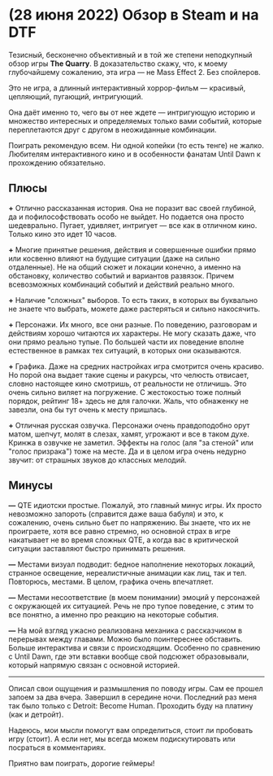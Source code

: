 # (28 июня 2022) Обзор в Steam и на DTF

Тезисный, бесконечно объективный и в той же степени неподкупный обзор игры **The Quarry**. В доказательство скажу, что, к моему глубочайшему сожалению, эта игра — не Mass Effect 2. Без спойлеров.

Это не игра, а длинный интерактивный хоррор-фильм — красивый, цепляющий, пугающий, интригующий.

Она даёт именно то, чего вы от нее ждете — интригующую историю и множество интересных и определяемых только вами событий, которые переплетаются друг с другом в неожиданные комбинации.

Поиграть рекомендую всем. Ни одной копейки (то есть тенге) не жалко. Любителям интерактивного кино и в особенности фанатам Until Dawn к прохождению обязательно.

## Плюсы

**+** Отлично рассказанная история. Она не поразит вас своей глубиной, да и пофилософствовать особо не выйдет. Но подается она просто шедеврально. Пугает, удивляет, интригует — все как в отличном кино. Только кино это идет 10 часов.

**+** Многие принятые решения, действия и совершенные ошибки прямо или косвенно влияют на будущие ситуации (даже на сильно отдаленные). Не на общий сюжет и локации конечно, а именно на обстановку, количество событий и вариантов развязок. Причем всевозможных комбинаций событий и действий реально много.

**+** Наличие "сложных" выборов. То есть таких, в которых вы буквально не знаете что выбрать, можете даже растеряться и сильно накосячить.

**+** Персонажи. Их много, все они разные. По поведению, разговорам и действиям хорошо читаются их характеры. Не могу сказать даже, что они прямо реально тупые. По большей части их поведение вполне естественное в рамках тех ситуаций, в которых они оказываются.

**+** Графика. Даже на средних настройках игра смотрится очень красиво. Но порой она выдает такие сцены и ракурсы, что челюсть отвисает, словно настоящее кино смотришь, от реальности не отличишь. Это очень сильно виляет на погружение. С жестокостью тоже полный порядок, рейтинг 18+ здесь не для галочки. Жаль, что обнаженку не завезли, она бы тут очень к месту пришлась.

**+** Отличная русская озвучка. Персонажи очень правдоподобно орут матом, шепчут, молят в слезах, хамят, угрожают и все в таком духе. Кринжа в озвучке не заметил. Эффекты на голос (аля "за стеной" или "голос призрака") тоже на месте. Да и в целом игра очень недурно звучит: от страшных звуков до классных мелодий.

## Минусы

**—** QTE идиотски простые. Пожалуй, это главный минус игры. Их просто невозможно запороть (справится даже ваша бабуля) и это, к сожалению, очень сильно бьет по напряжению. Вы знаете, что их не проиграете, хотя все равно стремно, но основной страх в игре накатывает не во время сложных QTE, а когда вас в критической ситуации заставляют быстро принимать решения.

**—** Местами визуал подводит: бедное наполнение некоторых локаций, странное освещение, нереалистичные анимации как лиц, так и тел. Повторюсь, местами. В целом, графика очень впечатляет.

**—** Местами несоответствие (в моем понимании) эмоций у персонажей с окружающей их ситуацией. Речь не про тупое поведение, с этим то все понятно, а именно про реакцию на некоторые события.

**—** На мой взгляд ужасно реализована механика с рассказчиком в перерывах между главами. Можно было поинтереснее обставить. Больше интерактива и связи с происходящим. Особенно по сравнению с Until Dawn, где эти вставки вообще свой подсюжет образовывали, который напрямую связан с основной историей.

---

Описал свои ощущения и размышления по поводу игры. Сам ее прошел запоем за два вчера. Завершил в середине ночи. Последний раз меня так было только с Detroit: Become Human. Проходить буду на платину (как и детройт).

Надеюсь, мои мысли помогут вам определиться, стоит ли пробовать игру (стоит). А если нет, мы всегда можем подискутировать или посраться в комментариях.

Приятно вам поиграть, дорогие геймеры!
